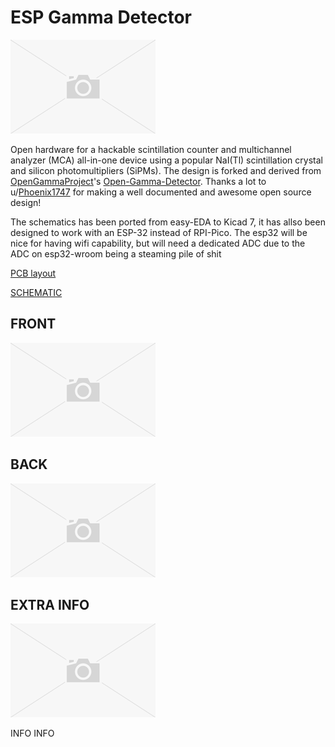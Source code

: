 ﻿# ESP Gamma Detector
 
![HEADER](./PICTURES/_PICTURE_.PNG)

Open hardware for a hackable scintillation counter and multichannel analyzer (MCA) all-in-one device using a popular NaI(Tl) scintillation crystal and silicon photomultipliers (SiPMs). The design is forked and derived from [OpenGammaProject](https://github.com/OpenGammaProject)'s [Open-Gamma-Detector](https://github.com/OpenGammaProject/Open-Gamma-Detector). Thanks a lot to u/[Phoenix1747](https://github.com/Phoenix1747) for making a well documented and awesome open source design! 

The schematics has been ported from easy-EDA to Kicad 7, it has allso been designed to work with an ESP-32 instead of RPI-Pico. The esp32 will be nice for having wifi capability, but will need a dedicated ADC due to the ADC on esp32-wroom being a steaming pile of shit

[PCB layout](./DOCUMENTATION/_PCBLAYOUT_.pdf)

[SCHEMATIC](./DOCUMENTATION/_SCHEMATIC_.pdf)


## FRONT

![Front](./PICTURES/_PICTURE_.PNG)

## BACK

![Back](./PICTURES/_PICTURE_.PNG)


## EXTRA INFO
![INFO](./PICTURES/_PICTURE_.PNG)

INFO INFO
